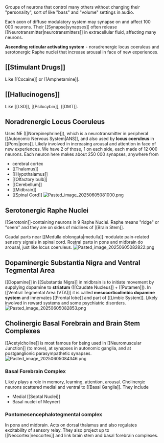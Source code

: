 Groups of neurons that control many others without changing their "personality", sort of like "bass" and "volume" settings in audio.

Each axon of diffuse modulatory system may synapse on and affect 100 000 neurons.
Their [[Synapse|synapses]] often release [[Neurotransmitter|neurotransmitters]] in extracellular fluid, affecting many neurons.

**Ascending reticular activating system** - noradrenergic locus coeruleus and serotonergic Raphe nuclei that increase arousal in face of new experiences.

## [[Stimulant Drugs]]

Like [[Cocaine]] or [[Amphetamine]].

## [[Hallucinogens]]

Like [[LSD]], [[Psilocybin]], [[DMT]].

## Noradrenergic Locus Coeruleus

Uses NE ([[Norepinephrine]]), which is a neurotransmitter in peripheral [[Autonomic Nervous System|ANS]], and also used by **locus coeruleus** in [[Pons|pons]].
Likely involved in increasing arousal and attention in face of new experiences.
We have 2 of those, 1 on each side, each made of 12 000 neurons.
Each neuron here makes about 250 000 synapses, anywhere from

* cerebral cortex
* [[Thalamus]]
* [[Hypothalamus]]
* [[Olfactory bulb]]
* [[Cerebellum]]
* [[Midbrain]]
* [[Spinal Cord]]
  ![Pasted_image_20250605081000.png](pasted_image_20250605081000.png)

## Serotonergic Raphe Nuclei

[[Serotonin]]-containing neurons in 9 Raphe Nuclei. Raphe means "ridge" or "seem" and they are on sides of midlines of [[Brain Stem]].

Caudal parts near [[Medulla oblongata|medulla]] modulate pain-related sensory signals in spinal cord.
Rostral parts in pons and midbrain do arousal, just like locus coeruleus.
![Pasted_image_20250605082822.png](pasted_image_20250605082822.png)

## Dopaminergic Substantia Nigra and Ventral Tegmental Area

[[Dopamine]] in [[Substantia Nigra]] in midbrain is to initiate movement by supplying dopamine to **striatum** ([[Caudate Nucleus]] + [[Putamen]]).
In [[Ventral Tegmental Area (VTA)]] it is called **mesocorticolimbic dopamine system** and innervates [[Frontal lobe]] and part of [[Limbic System]]. Likely involved in reward systems and some psychiatric disorders.
![Pasted_image_20250605082853.png](pasted_image_20250605082853.png)

## Cholinergic Basal Forebrain and Brain Stem Complexes

[[Acetylcholine]] is most famous for being used in [[Neuromuscular Junction]] (to move), at synapses in autonomic ganglia, and at postganglionic parasympathetic synapses.
![Pasted_image_20250605084346.png](pasted_image_20250605084346.png)

### Basal Forebrain Complex

Likely plays a role in memory, learning, attention, arousal.
Cholinergic neurons scattered medial and ventral to [[Basal Ganglia]].
They include

* Medial [[Septal Nuclei]]
* Basal nuclei of Meynert

### Pontomesencephalotegmental complex

In pons and midbrain.
Acts on dorsal thalamus and also regulates excitability of sensory relay.
They also project up to [[Neocortex|neocortex]] and link brain stem and basal forebrain complexes.
